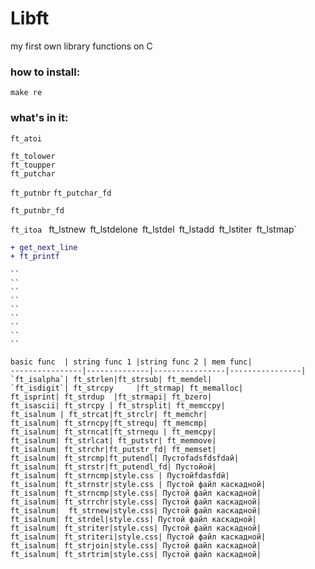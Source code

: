 # Libft
my first own library functions on C

### how to install:
```shell
make re
```
### what's in it:
  `ft_atoi`
  
                   
            
`ft_tolower`            
`ft_toupper`      
`ft_putchar`      


`ft_putnbr`
`ft_putchar_fd`

`ft_putnbr_fd`



`ft_itoa`
`
`ft_lstnew`
`ft_lstdelone`
`ft_lstdel`
`ft_lstadd`
`ft_lstiter`
`ft_lstmap`
```diff
+ get_next_line
+ ft_printf
```

````
``
``   
``   
``      
``   
``   
``   
``    
``

basic func  | string func 1	|string func 2 | mem func|
----------------|--------------|----------------|----------------|
`ft_isalpha`| ft_strlen|ft_strsub| ft_memdel|
`ft_isdigit`| ft_strcpy		|ft_strmap| ft_memalloc|
ft_isprint| ft_strdup  |ft_strmapi| ft_bzero|
ft_isascii| ft_strcpy | ft_strsplit| ft_memccpy|
ft_isalnum | ft_strcat|ft_strclr| ft_memchr|
ft_isalnum| ft_strncpy|ft_strequ| ft_memcmp|
ft_isalnum| ft_strncat|ft_strnequ | ft_memcpy|
ft_isalnum| ft_strlcat| ft_putstr| ft_memmove|
ft_isalnum| ft_strchr|ft_putstr_fd| ft_memset|
ft_isalnum| ft_strcmp|ft_putendl| Пустоfadsfdsfdaй|
ft_isalnum| ft_strstr|ft_putendl_fd| Пустойой|
ft_isalnum| ft_strncmp|style.css | Пустойfdasfdй|
ft_isalnum| ft_strnstr|style.css | Пустой файл каскадной|
ft_isalnum| ft_strncmp|style.css| Пустой файл каскадной|
ft_isalnum| ft_strrchr|style.css| Пустой файл каскадной|
ft_isalnum|  ft_strnew|style.css| Пустой файл каскадной|
ft_isalnum| ft_strdel|style.css| Пустой файл каскадной|
ft_isalnum| ft_striter|style.css| Пустой файл каскадной|
ft_isalnum| ft_striteri|style.css| Пустой файл каскадной|
ft_isalnum| ft_strjoin|style.css| Пустой файл каскадной|
ft_isalnum| ft_strtrim|style.css| Пустой файл каскадной|



